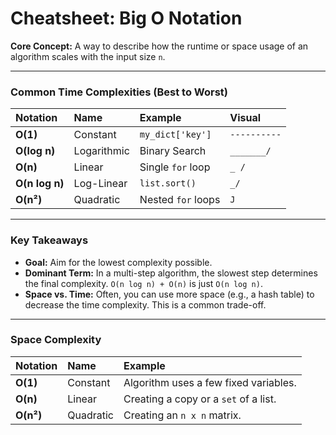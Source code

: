 
# Cheatsheet: Big O Notation

**Core Concept:** A way to describe how the runtime or space usage of an algorithm scales with the input size `n`.

---

### Common Time Complexities (Best to Worst)

| Notation    | Name         | Example                 | Visual         |
|:------------|:-------------|:------------------------|:---------------|
| **O(1)**    | Constant     | `my_dict['key']`        | `----------`   |
| **O(log n)**| Logarithmic  | Binary Search           | `_______/`     |
| **O(n)**    | Linear       | Single `for` loop       | `_ /`          |
| **O(n log n)**| Log-Linear   | `list.sort()`           | `_/`           |
| **O(n²)**   | Quadratic    | Nested `for` loops      | `J`            |

---

### Key Takeaways

- **Goal:** Aim for the lowest complexity possible.
- **Dominant Term:** In a multi-step algorithm, the slowest step determines the final complexity. `O(n log n) + O(n)` is just `O(n log n)`.
- **Space vs. Time:** Often, you can use more space (e.g., a hash table) to decrease the time complexity. This is a common trade-off.

---

### Space Complexity

| Notation | Name      | Example                               |
|:---------|:----------|:--------------------------------------|
| **O(1)** | Constant  | Algorithm uses a few fixed variables. |
| **O(n)**  | Linear    | Creating a copy or a `set` of a list. |
| **O(n²)** | Quadratic | Creating an `n x n` matrix.           |
